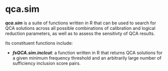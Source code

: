 qca.sim
=======

***qca.sim*** is a suite of functions written in R that can be used to search for QCA solutions across all possible combinations of calibration and logical reduction parameters, as well as to assess the sensitivty of QCA results.

Its constituent functions include:
- ***fsQCA.sim.inclcut***: a function written in R that returns QCA solutions for a given minimum frequency threshold and an arbitrarily large number of sufficiency inclusion score pairs.
